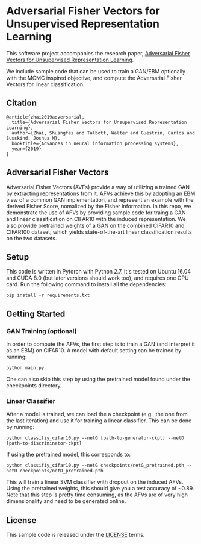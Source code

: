 # Adversarial Fisher Vectors for Unsupervised Representation Learning 

This software project accompanies the research paper, [Adversarial Fisher Vectors for Unsupervised Representation Learning](https://arxiv.org/abs/1910.13101).

We include sample code that can be used to train a GAN/EBM optionally with the MCMC inspired objective, and compute the Adversarial Fisher Vectors for linear classification.
## Citation
```
@article{zhai2019adversarial,
  title={Adversarial Fisher Vectors for Unsupervised Representation Learning},
  author={Zhai, Shuangfei and Talbott, Walter and Guestrin, Carlos and Susskind, Joshua M},
  booktitle={Advances in neural information processing systems},
  year={2019}
}
```
## Adversarial Fisher Vectors 
Adversarial Fisher Vectors (AVFs) provide a way of utilizing a trained GAN by extracting representations from it. AFVs achieve this by adopting an EBM view of a common GAN implementation, and represent an example with the derived Fisher Score, nomalized by the Fisher Information. In this repo, we demonstrate the use of AFVs by providing sample code for traing a GAN and linear classification on CIFAR10 with the induced representation. We also provide pretrained weights of a GAN on the combined CIFAR10 and CIFAR100 dataset, which yields state-of-the-art linear classification results on the two datasets.

## Setup
This code is written in Pytorch with Python 2.7. It's tested on Ubuntu 16.04 and CUDA 8.0 (but later versions should work too), and requires one GPU card. Run the following command to install all the dependencies:
```
pip install -r requirements.txt
```

## Getting Started 
### GAN Training (optional)
In order to compute the AFVs, the first step is to train a GAN (and interpret it as an EBM) on CIFAR10. A model with default setting can be trained by running:
```
python main.py
```
One can also skip this step by using the pretrained model found under the checkpoints directory.
### Linear Classifier
After a model is trained, we can load the a checkpoint (e.g., the one from the last iteration) and use it for training a linear classifier. This can be done by running:
```
python classifiy_cifar10.py --netG [path-to-generator-ckpt] --netD [path-to-discriminator-ckpt]
```
If using the pretrained model, this corresponds to:
```
python classifiy_cifar10.py --netG checkpoints/netG_pretrained.pth --netD checkpoints/netD_pretrained.pth
```
This will train a linear SVM classifier with dropout on the induced AFVs. Using the pretrained weights, this should give you a test accuracy of ~0.89. Note that this step is pretty time consuming, as the AFVs are of very high dimensionality and need to be generated online. 

## License
This sample code is released under the [LICENSE](LICENSE) terms.
